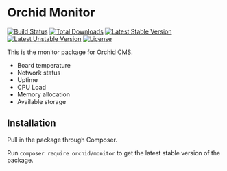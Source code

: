 # Orchid Monitor
[![Build Status](https://travis-ci.org/TheOrchid/Monitor.svg?branch=master)](https://travis-ci.org/TheOrchid/Monitor)
[![Total Downloads](https://poser.pugx.org/orchid/monitor/d/total.svg)](https://packagist.org/packages/orchid/monitor)
[![Latest Stable Version](https://poser.pugx.org/orchid/monitor/v/stable.svg)](https://packagist.org/packages/orchid/monitor)
[![Latest Unstable Version](https://poser.pugx.org/orchid/monitor/v/unstable.svg)](https://packagist.org/packages/orchid/monitor)
[![License](https://poser.pugx.org/orchid/monitor/license.svg)](https://packagist.org/packages/orchid/monitor)

This is the monitor package for Orchid CMS.

 * Board temperature
 * Network status
 * Uptime
 * CPU Load
 * Memory allocation
 * Available storage

## Installation

Pull in the package through Composer.

Run `composer require orchid/monitor` to get the latest stable version of the package.
